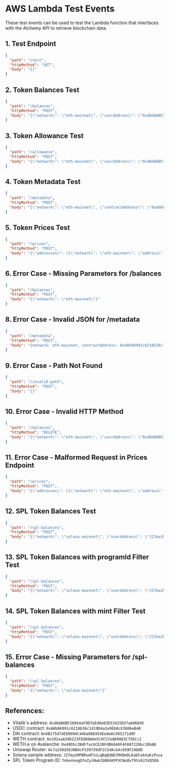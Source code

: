 # AWS Lambda Test Events

These test events can be used to test the Lambda function that interfaces with the Alchemy API to retrieve blockchain data.

## 1. Test Endpoint
```json
{
  "path": "/test",
  "httpMethod": "GET",
  "body": "{}"
}
```

## 2. Token Balances Test
```json
{
  "path": "/balances",
  "httpMethod": "POST",
  "body": "{\"network\": \"eth-mainnet\", \"userAddress\": \"0xd8dA6BF26964aF9D7eEd9e03E53415D37aA96045\", \"contractAddresses\": \"0xA0b86991c6218b36c1d19D4a2e9Eb0cE3606eB48,0x6B175474E89094C44Da98b954EedeAC495271d0F\"}"
}
```

## 3. Token Allowance Test
```json
{
  "path": "/allowance",
  "httpMethod": "POST",
  "body": "{\"network\": \"eth-mainnet\", \"userAddress\": \"0xd8dA6BF26964aF9D7eEd9e03E53415D37aA96045\", \"contractAddress\": \"0x6B175474E89094C44Da98b954EedeAC495271d0F\", \"spenderAddress\": \"0x7a250d5630B4cF539739dF2C5dAcb4c659F2488D\"}"
}
```

## 4. Token Metadata Test
```json
{
  "path": "/metadata",
  "httpMethod": "POST",
  "body": "{\"network\": \"eth-mainnet\", \"contractAddress\": \"0xA0b86991c6218b36c1d19D4a2e9Eb0cE3606eB48\"}"
}
```

## 5. Token Prices Test 
```json
{
  "path": "/prices",
  "httpMethod": "POST",
  "body": "{\"addresses\": [{\"network\": \"eth-mainnet\", \"address\": \"0xA0b86991c6218b36c1d19D4a2e9Eb0cE3606eB48\"}, {\"network\": \"eth-mainnet\", \"address\": \"0x6B175474E89094C44Da98b954EedeAC495271d0F\"}, {\"network\": \"eth-mainnet\", \"address\": \"0xC02aaA39b223FE8D0A0e5C4F27eAD9083C756Cc2\"}, {\"network\": \"solana-mainnet\", \"address\": \"EPjFWdd5AufqSSqeM2qN1xzybapC8G4wEGGkZwyTDt1v\"}]}"
}
```

## 6. Error Case - Missing Parameters for /balances
```json
{
  "path": "/balances",
  "httpMethod": "POST",
  "body": "{\"network\": \"eth-mainnet\"}"
}
```

## 8. Error Case - Invalid JSON for /metadata
```json
{
  "path": "/metadata",
  "httpMethod": "POST",
  "body": "{network: eth-mainnet, contractAddress: 0xA0b86991c6218b36c1d19D4a2e9Eb0cE3606eB48}"
}
```

## 9. Error Case - Path Not Found
```json
{
  "path": "/invalid-path",
  "httpMethod": "POST",
  "body": "{}"
}
```

## 10. Error Case - Invalid HTTP Method
```json
{
  "path": "/balances",
  "httpMethod": "DELETE",
  "body": "{\"network\": \"eth-mainnet\", \"userAddress\": \"0xd8dA6BF26964aF9D7eEd9e03E53415D37aA96045\"}"
}
```

## 11. Error Case - Malformed Request in Prices Endpoint
```json
{
  "path": "/prices",
  "httpMethod": "POST",
  "body": "{\"addresses\": [{\"network\": \"eth-mainnet\", \"address\": \"0xA0b86991c6218b36c1d19D4a2e9Eb0cE3606eB48\"}, {\"network\": \"avalanche-mainnet\"}]}"
}
```

## 12. SPL Token Balances Test
```json
{
  "path": "/spl-balances",
  "httpMethod": "POST",
  "body": "{\"network\": \"solana-mainnet\", \"userAddress\": \"J27ma1MPBRvmPJxLqBqQGNECMXDm9L6abFa4duKiPosa\"}"
}
```

## 13. SPL Token Balances with programId Filter Test
```json
{
  "path": "/spl-balances",
  "httpMethod": "POST",
  "body": "{\"network\": \"solana-mainnet\", \"userAddress\": \"J27ma1MPBRvmPJxLqBqQGNECMXDm9L6abFa4duKiPosa\", \"programId\": \"TokenkegQfeZyiNwAJbNbGKPFXCWuBvf9Ss623VQ5DA\"}"
}
```

## 14. SPL Token Balances with mint Filter Test
```json
{
  "path": "/spl-balances",
  "httpMethod": "POST",
  "body": "{\"network\": \"solana-mainnet\", \"userAddress\": \"J27ma1MPBRvmPJxLqBqQGNECMXDm9L6abFa4duKiPosa\", \"mint\": \"2FPyTwcZLUg1MDrwsyoP4D6s1tM7hAkHYRjkNb5w6Pxk\"}"
}
```

## 15. Error Case - Missing Parameters for /spl-balances
```json
{
  "path": "/spl-balances",
  "httpMethod": "POST",
  "body": "{\"network\": \"solana-mainnet\"}"
}
```

## References:
- Vitalik's address: `0xd8dA6BF26964aF9D7eEd9e03E53415D37aA96045`
- USDC contract: `0xA0b86991c6218b36c1d19D4a2e9Eb0cE3606eB48`
- DAI contract: `0x6B175474E89094C44Da98b954EedeAC495271d0F`
- WETH contract: `0xC02aaA39b223FE8D0A0e5C4F27eAD9083C756Cc2`
- WETH.e on Avalanche: `0x49D5c2BdFfac6CE2BFdB6640F4F80f226bc10bAB`
- Uniswap Router: `0x7a250d5630B4cF539739dF2C5dAcb4c659F2488D`
- Solana sample address: `J27ma1MPBRvmPJxLqBqQGNECMXDm9L6abFa4duKiPosa`
- SPL Token Program ID: `TokenkegQfeZyiNwAJbNbGKPFXCWuBvf9Ss623VQ5DA`